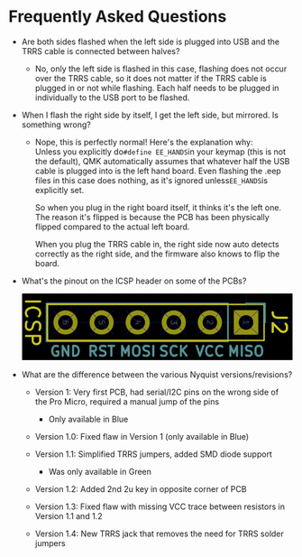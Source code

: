 # Frequently Asked Questions

* Are both sides flashed when the left side is plugged into USB and the TRRS cable is connected between halves?
  * No, only the left side is flashed in this case, flashing does not occur over the TRRS cable, so it does not matter if the TRRS cable is plugged in or not while flashing. Each half needs to be plugged in individually to the USB port to be flashed.
* When I flash the right side by itself, I get the left side, but mirrored. Is something wrong?

  * Nope, this is perfectly normal! Here's the explanation why:  
    Unless you explicitly do`#define EE_HANDS`in your keymap \(this is not the default\), QMK automatically assumes that whatever half the USB cable is plugged into is the left hand board. Even flashing the .eep files in this case does nothing, as it's ignored unless`EE_HANDS`is explicitly set.

    So when you plug in the right board itself, it thinks it's the left one. The reason it's flipped is because the PCB has been physically flipped compared to the actual left board.

    When you plug the TRRS cable in, the right side now auto detects correctly as the right side, and the firmware also knows to flip the board.

* What's the pinout on the ICSP header on some of the PCBs?

  ![](/assets/ICSP_header.png)

* What are the difference between the various Nyquist versions/revisions?

  * Version 1: Very first PCB, had serial/I2C pins on the wrong side of the Pro Micro, required a manual jump of the pins

    * Only available in Blue

  * Version 1.0: Fixed flaw in Version 1 \(only available in Blue\)

  * Version 1.1: Simplified TRRS jumpers, added SMD diode support

    * Was only available in Green

  * Version 1.2: Added 2nd 2u key in opposite corner of PCB

  * Version 1.3: Fixed flaw with missing VCC trace between resistors in Version 1.1 and 1.2

  * Version 1.4: New TRRS jack that removes the need for TRRS solder jumpers



